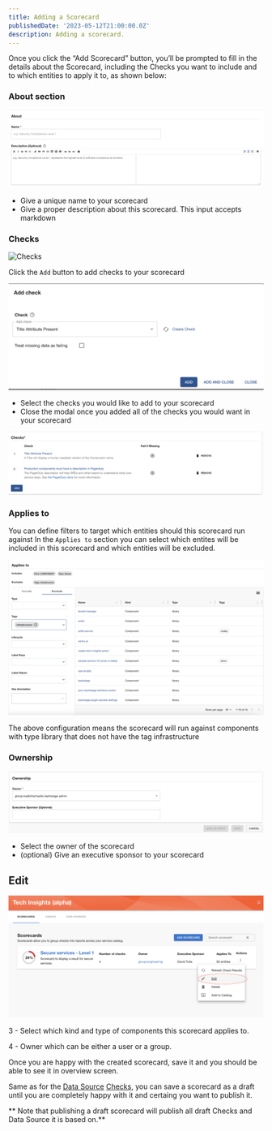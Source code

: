 ```yaml
---
title: Adding a Scorecard
publishedDate: '2023-05-12T21:00:00.0Z'
description: Adding a scorecard.
---
```


Once you click the “Add Scorecard” button, you’ll be prompted to fill in the details about the Scorecard, including the Checks you want to include and to which entities to apply it to, as shown below:

### About section

![About section](./create-scorecard-about.png)

- Give a unique name to your scorecard
- Give a proper description about this scorecard. This input accepts markdown

### Checks

![Checks](./create-scorecard-add-check.png)

Click the `Add` button to add checks to your scorecard

![Add checks modal](./create-scorecard-add-checks-modal.png)

- Select the checks you would like to add to your scorecard
- Close the modal once you added all of the checks you would want in your scorecard

![Added checks](create-scorecard-added-checks.png)

### Applies to

You can define filters to target which entities should this scorecard run against
In the `Applies to` section you can select which entites will be included in this scorecard and which entities will be excluded.

![Applies to section](create-scorecard-applies-to.png)

The above configuration means the scorecard will run against components with type library that does not have the tag infrastructure

### Ownership

![Ownership section](create-scorecard-ownership.png)

- Select the owner of the scorecard
- (optional) Give an executive sponsor to your scorecard

## Edit

![Edit Scorecard](./edit-scorecard.png)

3 - Select which kind and type of components this scorecard applies to.

4 - Owner which can be either a user or a group.

Once you are happy with the created scorecard, save it and you should be able to see it in overview screen.

Same as for the [Data Source](../data-sources/) [Checks](../checks/), you can save a scorecard as a draft until you are completely happy with it and certaing you want to publish it.

** Note that publishing a draft scorecard will publish all draft Checks and Data Source it is based on.**
